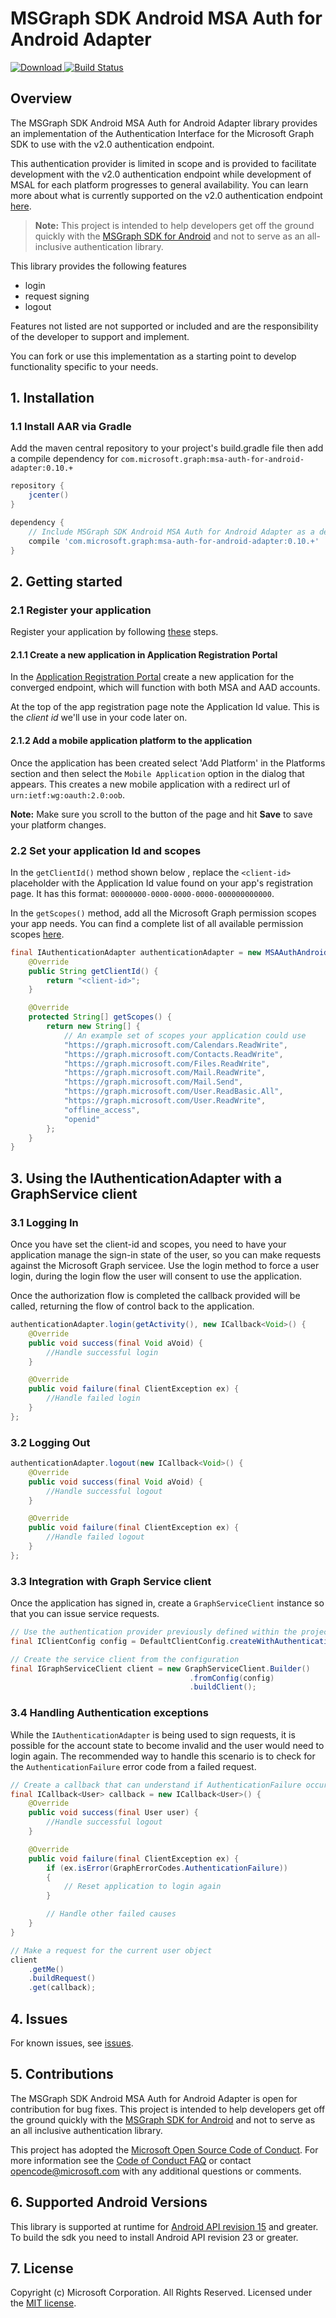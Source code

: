 # MSGraph SDK Android MSA Auth for Android Adapter

[ ![Download](https://api.bintray.com/packages/microsoftgraph/Maven/msgraph-sdk-android-msa-auth-for-android-adapter/images/download.svg) ](https://bintray.com/microsoftgraph/Maven/msgraph-sdk-android-msa-auth-for-android-adapter/_latestVersion)
[![Build Status](https://travis-ci.org/microsoftgraph/msgraph-sdk-android-msa-auth-for-android-adapter.svg?branch=master)](https://travis-ci.org/microsoftgraph/msgraph-sdk-android-msa-auth-for-android-adapter)

## Overview

The MSGraph SDK Android MSA Auth for Android Adapter library provides an implementation of the Authentication Interface for the Microsoft Graph SDK to use with the v2.0 authentication endpoint. 

This authentication provider is limited in scope and is provided to facilitate development with the v2.0 authentication endpoint while development of MSAL for each platform progresses to general availability.  You can learn more about what is currently supported on the v2.0 authentication endpoint [here](https://azure.microsoft.com/documentation/articles/active-directory-v2-compare/).

> **Note:** This project is intended to help developers get off the ground quickly with the [MSGraph SDK for Android](https://github.com/microsoftgraph/msgraph-sdk-android) and not to serve as an all-inclusive authentication library.

This library provides the following features
* login
* request signing 
* logout  

Features not listed are not supported or included and are the responsibility of the developer to support and implement.

You can fork or use this implementation as a starting point to develop functionality specific to your needs.

## 1. Installation

### 1.1 Install AAR via Gradle
Add the maven central repository to your project's build.gradle file then add a compile dependency for `com.microsoft.graph:msa-auth-for-android-adapter:0.10.+`

```gradle
repository {
    jcenter()
}

dependency {
    // Include MSGraph SDK Android MSA Auth for Android Adapter as a dependency
    compile 'com.microsoft.graph:msa-auth-for-android-adapter:0.10.+'
}
```

## 2. Getting started

### 2.1 Register your application

Register your application by following [these](http://graph.microsoft.io/en-us/app-registration) steps.

#### 2.1.1 Create a new application in Application Registration Portal

In the [Application Registration Portal](http://apps.dev.microsoft.com/) create a new application for the converged endpoint, which will function with both MSA and AAD accounts.

At the top of the app registration page note the Application Id value. This is the _client id_ we'll use in your code later on. 

#### 2.1.2 Add a mobile application platform to the application

Once the application has been created select 'Add Platform' in the Platforms section and then select the `Mobile Application` option in the dialog that appears.  This creates a new mobile application with a redirect url of `urn:ietf:wg:oauth:2.0:oob`.

**Note:** Make sure you scroll to the button of the page and hit **Save** to save your platform changes.

### 2.2 Set your application Id and scopes

In the `getClientId()` method shown below , replace the `<client-id>` placeholder with the Application Id value found on your app's registration page. It has this format: `00000000-0000-0000-0000-000000000000`. 

In the `getScopes()` method, add all the Microsoft Graph permission scopes your app needs. You can find a complete list of all available permission scopes [here](https://graph.microsoft.io/docs/authorization/permission_scopes). 


```java
final IAuthenticationAdapter authenticationAdapter = new MSAAuthAndroidAdapter() {
    @Override
    public String getClientId() {
        return "<client-id>";
    }

    @Override
    protected String[] getScopes() {
        return new String[] {
            // An example set of scopes your application could use
            "https://graph.microsoft.com/Calendars.ReadWrite",
            "https://graph.microsoft.com/Contacts.ReadWrite",
            "https://graph.microsoft.com/Files.ReadWrite",
            "https://graph.microsoft.com/Mail.ReadWrite",
            "https://graph.microsoft.com/Mail.Send",
            "https://graph.microsoft.com/User.ReadBasic.All",
            "https://graph.microsoft.com/User.ReadWrite",
            "offline_access",
            "openid"
        };
    }
}
```

## 3. Using the IAuthenticationAdapter with a GraphService client

### 3.1 Logging In

Once you have set the client-id and scopes, you need to have your application manage the sign-in state of the user, so you can make requests against the Microsoft Graph servicee. Use the login method to force a user login, during the login flow the user will consent to use the application.

Once the authorization flow is completed the callback provided will be called, returning the flow of control back to the application.

```java
authenticationAdapter.login(getActivity(), new ICallback<Void>() {
    @Override
    public void success(final Void aVoid) {
        //Handle successful login
    }

    @Override
    public void failure(final ClientException ex) {
        //Handle failed login
    }
};
```

### 3.2 Logging Out

```java
authenticationAdapter.logout(new ICallback<Void>() {
    @Override
    public void success(final Void aVoid) {
        //Handle successful logout
    }

    @Override
    public void failure(final ClientException ex) {
        //Handle failed logout
    }
};
```

### 3.3 Integration with Graph Service client

Once the application has signed in, create a `GraphServiceClient` instance so that you can issue service requests.

```java
// Use the authentication provider previously defined within the project and create a configuration instance
final IClientConfig config = DefaultClientConfig.createWithAuthenticationProvider(authenticationAdapter);

// Create the service client from the configuration
final IGraphServiceClient client = new GraphServiceClient.Builder()
                                        .fromConfig(config)
                                        .buildClient();
```

### 3.4 Handling Authentication exceptions

While the `IAuthenticationAdapter` is being used to sign requests, it is possible for the account state to become invalid and the user would need to login again.  The recommended way to handle this scenario is to check for the `AuthenticationFailure` error code from a failed request.

```java
// Create a callback that can understand if AuthenticationFailure occurred.
final ICallback<User> callback = new ICallback<User>() {
    @Override
    public void success(final User user) {
        //Handle successful logout
    }

    @Override
    public void failure(final ClientException ex) {
        if (ex.isError(GraphErrorCodes.AuthenticationFailure))
        {
            // Reset application to login again
        }

        // Handle other failed causes
    }
}

// Make a request for the current user object
client
    .getMe()
    .buildRequest()
    .get(callback);
```

## 4. Issues

For known issues, see [issues](https://github.com/microsoftgraph/msgraph-sdk-android-msa-auth-for-android-adapter/issues).

## 5. Contributions

The MSGraph SDK Android MSA Auth for Android Adapter is open for contribution for bug fixes.  This project is intended to help developers get off the ground quickly with the [MSGraph SDK for Android](https://github.com/microsoftgraph/msgraph-sdk-android) and not to serve as an all inclusive authentication library.

This project has adopted the [Microsoft Open Source Code of Conduct](https://opensource.microsoft.com/codeofconduct/). For more information see the [Code of Conduct FAQ](https://opensource.microsoft.com/codeofconduct/faq/) or contact [opencode@microsoft.com](mailto:opencode@microsoft.com) with any additional questions or comments.

## 6. Supported Android Versions
This library is supported at runtime for [Android API revision 15](http://source.android.com/source/build-numbers.html) and greater. To build the sdk you need to install Android API revision 23 or greater.

## 7. License

Copyright (c) Microsoft Corporation.  All Rights Reserved.  Licensed under the [MIT license](LICENSE).
